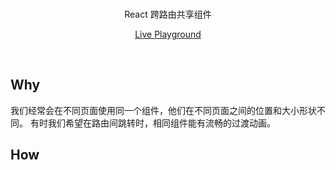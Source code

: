 <br>
<p align="center">
React 跨路由共享组件 
</p>
<p align="center"><a href="https://friendly-paletas-0b8746.netlify.app/">Live Playground</a></p>
<br>

## Why 
我们经常会在不同页面使用同一个组件，他们在不同页面之间的位置和大小形状不同。
有时我们希望在路由间跳转时，相同组件能有流畅的过渡动画。
## How 